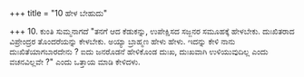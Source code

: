 +++
title = "10 ಹೇಳ ಬೇಹುದು"

+++
10. ಕುಂತಿ ಸುಮ್ಮನಾಗದೆ "ತನಗೆ ಆದ ಕೆಡುಕನ್ನು, ಉಪೇಕ್ಷಿಸದ  ಸಜ್ಜನರ ಸಮೂಹಕ್ಕೆ ಹೇಳಬೇಕು. ದುಃಖಿತರಾದ ವಿಪ್ರೇಂದ್ರರ ತೊಂದರೆಯನ್ನು ಕೇಳಬೇಕು. ಅಯ್ಯಾ ಬ್ರಾಹ್ಮಣ ಹೇಳು ಹೇಳು. ಇದನ್ನು ಕೇಳಿ ನಾನು ದುಃಖಿತೆಯಾಗಬಾರದೇನು ? ಐದು ಜನರೊಡನೆ ಹೇಳಿಕೊಂಡ ದುಃಖ, ದುಃಖವಾಗಿ ಉಳಿಯುವುದಿಲ್ಲ ಎಂದು ವಚನವಿಲ್ಲವೇ ?" ಎಂದು ಒತ್ತಾಯ ಮಾಡಿ ಕೇಳಿದಳು.